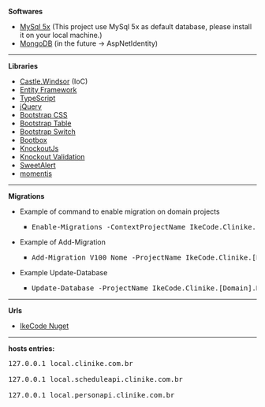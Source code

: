 <b>Softwares</b>
<ul>
	<li><a target="_blank" href="https://dev.mysql.com/downloads/mysql/">MySql 5x</a> (This project use MySql 5x  as default database, please install it on your local machine.)</li>
	<li><a target="_blank" href="http://mongodb.com">MongoDB</a> (in the future -> AspNetIdentity)</li>
</ul>

<hr/>

<b>Libraries</b>
<ul>
	<li><a target="_blank" href="https://github.com/castleproject/Windsor/blob/master/docs/README.md">Castle.Windsor</a> (IoC)</li>
	<li><a target="_blank" href="http://www.asp.net/entity-framework">Entity Framework</a></li>
	<li><a target="_blank" href="https://www.typescriptlang.org/">TypeScript</a></li>
	<li><a target="_blank" href="http://jquery.com">jQuery</a></li>
	<li><a target="_blank" href="http://getbootstrap.com">Bootstrap CSS</a></li>
	<li><a target="_blank" href="http://bootstrap-table.wenzhixin.net.cn/documentation/">Bootstrap Table</a></li>
	<li><a target="_blank" href="http://www.bootstrap-switch.org/documentation-2.html">Bootstrap Switch</a></li>
	<li><a target="_blank" href="http://bootboxjs.com/documentation.html">Bootbox</a></li>
	<li><a target="_blank" href="http://knockoutjs.com">KnockoutJs</a></li>
	<li><a target="_blank" href="https://github.com/Knockout-Contrib/Knockout-Validation/wiki">Knockout Validation</a></li>
	<li><a target="_blank" href="http://t4t5.github.io/sweetalert/">SweetAlert</a></li>
	<li><a target="_blank" href="http://momentjs.com/docs/">momentjs</a></li>
</ul>

<hr/>

<b>Migrations</b>
<ul>
	<li>Example of command to enable migration on domain projects
		<ul style="list-style-type:square">
			<li>
				<pre>Enable-Migrations -ContextProjectName IkeCode.Clinike.[Domain].DataContext -StartUpProjectName IkeCode.Clinike.[Domain].Api -ContextTypeName IkeCode.Clinike.[Domain].DataContext.PersonContext -ProjectName IkeCode.Clinike.[Domain].Migrations</pre>
			</li>
		</ul>
	</li>
	<li>Example of Add-Migration
		<ul style="list-style-type:square">
			<li>
				<pre>Add-Migration V100_Nome -ProjectName IkeCode.Clinike.[Domain].Migrations -StartUpProjectName IkeCode.Clinike.[Domain].Api</pre>
			</li>
		</ul>
	</li>
	<li>Example Update-Database
		<ul style="list-style-type:square">
			<li>
				<pre>Update-Database -ProjectName IkeCode.Clinike.[Domain].Migrations -StartUpProjectName IkeCode.Clinike.[Domain].Api</pre>
			</li>
		</ul>
	</li>
</ul>

<hr/>

<b>Urls</b>
<ul>
	<li>
		<a target="_blank" href="https://www.nuget.org/profiles/IkeCode">IkeCode Nuget</a>
	</li>
</ul>

<hr/>

<b>hosts entries:</b>
<pre>
127.0.0.1 local.clinike.com.br<br/>
127.0.0.1 local.scheduleapi.clinike.com.br<br/>
127.0.0.1 local.personapi.clinike.com.br<br/>
</pre>